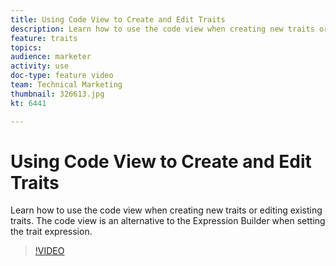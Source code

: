 ```yaml
---
title: Using Code View to Create and Edit Traits
description: Learn how to use the code view when creating new traits or editing existing traits. The code view is an alternative to the Expression Builder when setting the trait expression.
feature: traits
topics: 
audience: marketer
activity: use
doc-type: feature video
team: Technical Marketing
thumbnail: 326613.jpg
kt: 6441

---
```


# Using Code View to Create and Edit Traits

Learn how to use the code view when creating new traits or editing existing traits. The code view is an alternative to the Expression Builder when setting the trait expression.

>[!VIDEO](https://video.tv.adobe.com/v/326613/?quality=12&learn=on)

